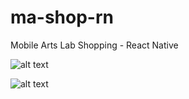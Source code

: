 # ma-shop-rn
Mobile Arts Lab Shopping  - React Native

![alt text](http://g.recordit.co/WAdcHQ3aKA.gif "Application in action - iOS")

![alt text](http://g.recordit.co/yPSbpQ12Kij.gif "Application in action - Android")


